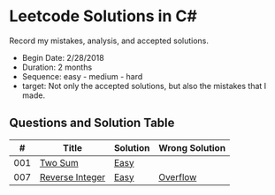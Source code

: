 # Leetcode Solutions in C#
Record my mistakes, analysis, and accepted solutions.

- Begin Date: 2/28/2018
- Duration: 2 months
- Sequence: easy - medium - hard
- target: Not only the accepted solutions, but also the mistakes that I made.


## Questions and Solution Table
|  #  | Title | Solution | Wrong Solution |
| --- | ----- | -------- | -------- |
| 001 | [Two Sum](https://leetcode.com/problems/two-sum/description/) | [Easy](./Easy/001-TwoSum.cs) |  |
| 007 | [Reverse Integer](https://leetcode.com/problems/reverse-integer/description/) | [Easy](./Easy/007-ReverseInteger.cs) | [Overflow](./Easy/007-ReverseInteger-Wrong.cs) |
